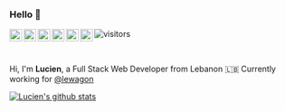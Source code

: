 ### Hello 👋

<a href="https://twitter.com/luciengeorge16" target="_blank">
  <img align="left" alt="Lucien George | Twitter" width="22px" src="https://simpleicons.org/icons/twitter.svg" />
</a>
<a href="https://www.linkedin.com/in/luciengeorge/" target="_blank">
  <img align="left" alt="Lucien George's LinkdeIn" width="22px" src="https://simpleicons.org/icons/linkedin.svg" />
</a>
<a href="https://www.github.com/lucien-george" target="_blank">
  <img align="left" alt="Lucien George's email" width="22px" src="https://simpleicons.org/icons/github.svg" />
</a>
<a href="https://www.instagram.com/luciengeorge/" target="_blank">
  <img align="left" alt="Lucien George's Instagram" width="22px" src="https://simpleicons.org/icons/instagram.svg"/>
</a>
<a href="https://www.facebook.com/luciengeorge" target="_blank">
  <img align="left" alt="Lucien George's Facebook" width="22px" src="https://simpleicons.org/icons/facebook.svg"/>
</a>
<a href="mailto:luciengeorge95@gmail.com" target="_blank">
  <img align="left" alt="Lucien George's Email" width="22px" src="https://simpleicons.org/icons/gmail.svg"/>
</a>

![visitors](https://visitor-badge.glitch.me/badge?page_id=lucien-george.lucien-george)

<br />

Hi, I'm **Lucien**, a Full Stack Web Developer from Lebanon 🇱🇧 Currently working for [@lewagon](https://www.lewagon.com)

[![Lucien's github stats](https://github-readme-stats.vercel.app/api?username=lucien-george)](https://github.com/lucien-george/github-readme-stats)

